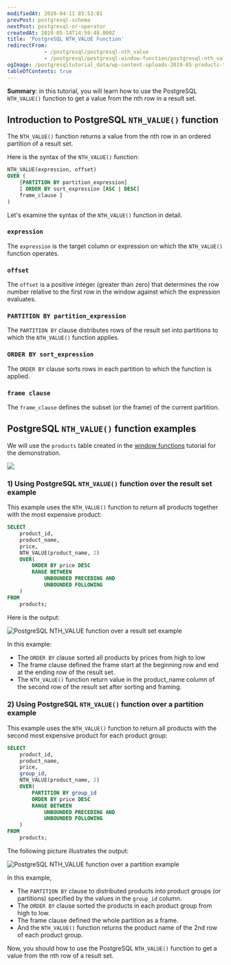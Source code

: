 ```yaml
---
modifiedAt: 2020-04-11 03:53:01
prevPost: postgresql-schema
nextPost: postgresql-or-operator
createdAt: 2019-05-14T14:59:48.000Z
title: 'PostgreSQL NTH_VALUE Function'
redirectFrom:
            - /postgresql/postgresql-nth_value 
            - /postgresql/postgresql-window-function/postgresql-nth_value-function
ogImage: /postgresqltutorial_data/wp-content-uploads-2019-05-products-table-sample-data.png
tableOfContents: true
---
```


**Summary**: in this tutorial, you will learn how to use the PostgreSQL `NTH_VALUE()` function to get a value from the nth row in a result set.

## Introduction to PostgreSQL `NTH_VALUE()` function

The `NTH_VALUE()` function returns a value from the nth row in an ordered partition of a result set.

Here is the syntax of the `NTH_VALUE()` function:

```sql
NTH_VALUE(expression, offset)
OVER (
    [PARTITION BY partition_expression]
    [ ORDER BY sort_expression [ASC | DESC]
    frame_clause ]
)
```

Let's examine the syntax of the `NTH_VALUE()` function in detail.

### `expression`

The `expression` is the target column or expression on which the `NTH_VALUE()` function operates.

### `offset`

The `offset` is a positive integer (greater than zero) that determines the row number relative to the first row in the window against which the expression evaluates.

### `PARTITION BY partition_expression`

The `PARTITION BY` clause distributes rows of the result set into partitions to which the `NTH_VALUE()` function applies.

### `ORDER BY sort_expression`

The `ORDER BY` clause sorts rows in each partition to which the function is applied.

### `frame clause`

The `frame_clause` defines the subset (or the frame) of the current partition.

## PostgreSQL `NTH_VALUE()` function examples

We will use the `products` table created in the [window functions](/postgresql/postgresql-window-function) tutorial for the demonstration.

![](/postgresqltutorial_data/wp-content-uploads-2019-05-products-table-sample-data.png)

### 1) Using PostgreSQL `NTH_VALUE()` function over the result set example

This example uses the `NTH_VALUE()` function to return all products together with the most expensive product:

```sql
SELECT
    product_id,
    product_name,
    price,
    NTH_VALUE(product_name, 2)
    OVER(
        ORDER BY price DESC
        RANGE BETWEEN
            UNBOUNDED PRECEDING AND
            UNBOUNDED FOLLOWING
    )
FROM
    products;
```

Here is the output:

![PostgreSQL NTH_VALUE function over a result set example](/postgresqltutorial_data/wp-content-uploads-2019-05-PostgreSQL-NTH_VALUE-function-over-a-result-set-example.png)

In this example:

- The `ORDER BY` clause sorted all products by prices from high to low
- The frame clause defined the frame start at the beginning row and end at the ending row of the result set.
- The `NTH_VALUE()` function return value in the product_name column of the second row of the result set after sorting and framing.

### 2) Using PostgreSQL `NTH_VALUE()` function over a partition example

This example uses the `NTH_VALUE()` function to return all products with the second most expensive product for each product group:

```sql
SELECT
    product_id,
    product_name,
    price,
    group_id,
    NTH_VALUE(product_name, 2)
    OVER(
        PARTITION BY group_id
        ORDER BY price DESC
        RANGE BETWEEN
            UNBOUNDED PRECEDING AND
            UNBOUNDED FOLLOWING
    )
FROM
    products;
```

The following picture illustrates the output:

![PostgreSQL NTH_VALUE function over a partition example](/postgresqltutorial_data/wp-content-uploads-2019-05-PostgreSQL-NTH_VALUE-function-over-a-partition-example.png)

In this example,

- The `PARTITION BY` clause to distributed products into product groups (or partitions) specified by the values in the `group_id` column.
- The `ORDER BY` clause sorted the products in each product group from high to low.
- The frame clause defined the whole partition as a frame.
- And the `NTH_VALUE()` function returns the product name of the 2nd row of each product group.

Now, you should how to use the PostgreSQL `NTH_VALUE()` function to get a value from the nth row of a result set.
